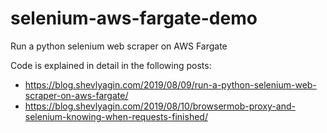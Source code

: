 # selenium-aws-fargate-demo
Run a python selenium web scraper on AWS Fargate

Code is explained in detail in the following posts:

- https://blog.shevlyagin.com/2019/08/09/run-a-python-selenium-web-scraper-on-aws-fargate/
- https://blog.shevlyagin.com/2019/08/10/browsermob-proxy-and-selenium-knowing-when-requests-finished/ 
